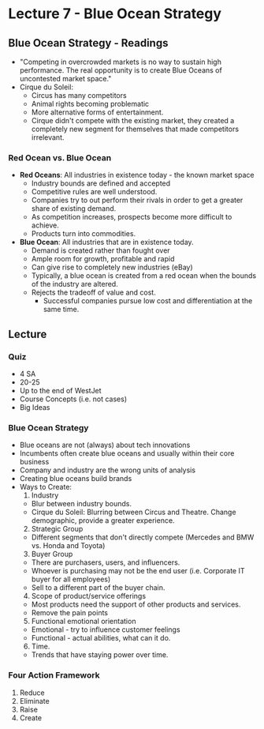 # Lecture 7 - Blue Ocean Strategy

## Blue Ocean Strategy - Readings
* "Competing in overcrowded markets is no way to sustain high performance. The real opportunity is to create Blue Oceans of uncontested market space."
* Cirque du Soleil:
  * Circus has many competitors
  * Animal rights becoming problematic
  * More alternative forms of entertainment.
  * Cirque didn't compete with the existing market, they created a completely new segment for themselves that made competitors irrelevant.

### Red Ocean vs. Blue Ocean
* **Red Oceans**: All industries in existence today - the known market space
  * Industry bounds are defined and accepted
  * Competitive rules are well understood.
  * Companies try to out perform their rivals in order to get a greater share of existing demand.
  * As competition increases, prospects become more difficult to achieve.
  * Products turn into commodities.
* **Blue Ocean**: All industries that are in existence today.
  * Demand is created rather than fought over
  * Ample room for growth, profitable and rapid
  * Can give rise to completely new industries (eBay)
  * Typically, a blue ocean is created from a red ocean when the bounds of the industry are altered.
  * Rejects the tradeoff of value and cost.
    * Successful companies pursue low cost and differentiation at the same time.

## Lecture
### Quiz
  * 4 SA
  * 20-25
  * Up to the end of WestJet
  * Course Concepts (i.e. not cases)
  * Big Ideas

### Blue Ocean Strategy
* Blue oceans are not (always) about tech innovations
* Incumbents often create blue oceans and usually within their core business
* Company and industry are the wrong units of analysis
* Creating blue oceans build brands
* Ways to Create:
  1. Industry
    * Blur between industry bounds.
    * Cirque du Soleil: Blurring between Circus and Theatre. Change demographic, provide a greater experience.
  2. Strategic Group
    * Different segments that don't directly compete (Mercedes and BMW vs. Honda and Toyota)
  3. Buyer Group
    * There are purchasers, users, and influencers.
    * Whoever is purchasing may not be the end user (i.e. Corporate IT buyer for all employees)
    * Sell to a different part of the buyer chain.
  4. Scope of product/service offerings
    * Most products need the support of other products and services.
    * Remove the pain points
  5. Functional emotional orientation
    * Emotional - try to influence customer feelings
    * Functional - actual abilities, what can it do.
  6. Time.  
    * Trends that have staying power over time.

### Four Action Framework
1. Reduce
2. Eliminate
3. Raise
4. Create
